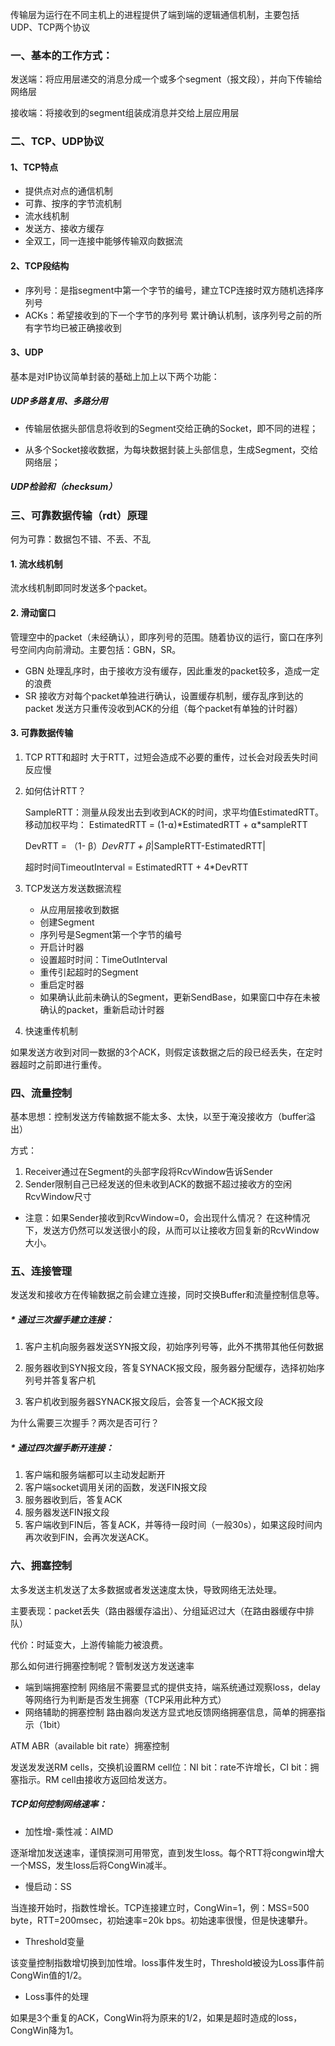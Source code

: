 
传输层为运行在不同主机上的进程提供了端到端的逻辑通信机制，主要包括UDP、TCP两个协议

### 一、基本的工作方式：

发送端：将应用层递交的消息分成一个或多个segment（报文段），并向下传输给网络层

接收端：将接收到的segment组装成消息并交给上层应用层


### 二、TCP、UDP协议

#### 1、TCP特点
* 提供点对点的通信机制
* 可靠、按序的字节流机制
* 流水线机制
* 发送方、接收方缓存
* 全双工，同一连接中能够传输双向数据流

#### 2、TCP段结构

* 序列号：是指segment中第一个字节的编号，建立TCP连接时双方随机选择序列号
* ACKs：希望接收到的下一个字节的序列号
累计确认机制，该序列号之前的所有字节均已被正确接收到


#### 3、UDP
基本是对IP协议简单封装的基础上加上以下两个功能：

##### UDP多路复用、多路分用

* 传输层依据头部信息将收到的Segment交给正确的Socket，即不同的进程；

* 从多个Socket接收数据，为每块数据封装上头部信息，生成Segment，交给网络层；

##### UDP检验和（checksum）

### 三、可靠数据传输（rdt）原理

何为可靠：数据包不错、不丢、不乱

#### 1. 流水线机制
流水线机制即同时发送多个packet。

#### 2. 滑动窗口
管理空中的packet（未经确认），即序列号的范围。随着协议的运行，窗口在序列号空间内向前滑动。主要包括：GBN，SR。

* GBN
处理乱序时，由于接收方没有缓存，因此重发的packet较多，造成一定的浪费
* SR
接收方对每个packet单独进行确认，设置缓存机制，缓存乱序到达的packet
发送方只重传没收到ACK的分组（每个packet有单独的计时器）


#### 3. 可靠数据传输
1. TCP RTT和超时
大于RTT，过短会造成不必要的重传，过长会对段丢失时间反应慢

2. 如何估计RTT？

    SampleRTT：测量从段发出去到收到ACK的时间，求平均值EstimatedRTT。移动加权平均：
    EstimatedRTT = (1-⍺)*EstimatedRTT + ⍺*sampleRTT

    DevRTT = （1- β）*DevRTT + β*|SampleRTT-EstimatedRTT|

    超时时间TimeoutInterval = EstimatedRTT + 4*DevRTT

3. TCP发送方发送数据流程

    * 从应用层接收到数据
    * 创建Segment
    * 序列号是Segment第一个字节的编号
    * 开启计时器
    * 设置超时时间：TimeOutInterval
    * 重传引起超时的Segment
    * 重启定时器
    * 如果确认此前未确认的Segment，更新SendBase，如果窗口中存在未被确认的packet，重新启动计时器

4. 快速重传机制

如果发送方收到对同一数据的3个ACK，则假定该数据之后的段已经丢失，在定时器超时之前即进行重传。

### 四、流量控制
基本思想：控制发送方传输数据不能太多、太快，以至于淹没接收方（buffer溢出）

方式：

1. Receiver通过在Segment的头部字段将RcvWindow告诉Sender
2. Sender限制自己已经发送的但未收到ACK的数据不超过接收方的空闲RcvWindow尺寸

* 注意：如果Sender接收到RcvWindow=0，会出现什么情况？
在这种情况下，发送方仍然可以发送很小的段，从而可以让接收方回复新的RcvWindow大小。

### 五、连接管理
发送发和接收方在传输数据之前会建立连接，同时交换Buffer和流量控制信息等。
##### * 通过三次握手建立连接：

1. 客户主机向服务器发送SYN报文段，初始序列号等，此外不携带其他任何数据

2. 服务器收到SYN报文段，答复SYNACK报文段，服务器分配缓存，选择初始序列号并答复客户机

3. 客户机收到服务器SYNACK报文段后，会答复一个ACK报文段

为什么需要三次握手？两次是否可行？

##### *  通过四次握手断开连接：
1. 客户端和服务端都可以主动发起断开
2. 客户端socket调用关闭的函数，发送FIN报文段
3. 服务器收到后，答复ACK
4. 服务器发送FIN报文段
5. 客户端收到FIN后，答复ACK，并等待一段时间（一般30s），如果这段时间内再次收到FIN，会再次发送ACK。

### 六、拥塞控制
太多发送主机发送了太多数据或者发送速度太快，导致网络无法处理。

主要表现：packet丢失（路由器缓存溢出）、分组延迟过大（在路由器缓存中排队）

代价：时延变大，上游传输能力被浪费。

那么如何进行拥塞控制呢？管制发送方发送速率

* 端到端拥塞控制
    网络层不需要显式的提供支持，端系统通过观察loss，delay等网络行为判断是否发生拥塞（TCP采用此种方式）
* 网络辅助的拥塞控制 
路由器向发送方显式地反馈网络拥塞信息，简单的拥塞指示（1bit）

ATM ABR（available bit rate）拥塞控制

发送发发送RM cells，交换机设置RM cell位：NI bit：rate不许增长，CI bit：拥塞指示。RM cell由接收方返回给发送方。

##### TCP如何控制网络速率：

* 加性增-乘性减：AIMD

逐渐增加发送速率，谨慎探测可用带宽，直到发生loss。每个RTT将congwin增大一个MSS，发生loss后将CongWin减半。

* 慢启动：SS

当连接开始时，指数性增长。TCP连接建立时，CongWin=1，例：MSS=500 byte，RTT=200msec，初始速率=20k bps。初始速率很慢，但是快速攀升。

* Threshold变量

该变量控制指数增切换到加性增。loss事件发生时，Threshold被设为Loss事件前CongWin值的1/2。

* Loss事件的处理

如果是3个重复的ACK，CongWin将为原来的1/2，如果是超时造成的loss，CongWin降为1。


















